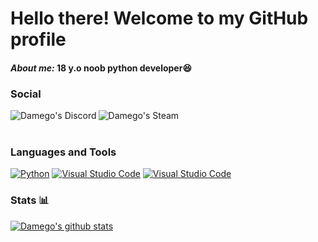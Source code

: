<h1>Hello there! Welcome to my GitHub profile</h1>
<h4><i>About me: </i> 18 y.o noob python developer😆</h4>

<h3>Social</h3>
<a href="https://discordapp.com/users/%E2%80%8B143773579320754177">
<img align="left" alt="Damego's Discord" src="https://img.shields.io/badge/Discord-%237289DA.svg?style=for-the-badge&logo=discord&logoColor=white"/>
</a>
<a href="https://steamcommunity.com/id/damego/">
<img align="left" alt="Damego's Steam" src="https://img.shields.io/badge/steam-%23000000.svg?style=for-the-badge&logo=steam&logoColor=white"/>
</a>

<br>
<br>

<h3 class="center">Languages and Tools</h3>
<a href="https://python.org"><img alt="Python" src="https://img.shields.io/badge/Python-3776ab?style=for-the-badge&logo=python&logoColor=white" class="center"></a>
<a href="https://code.visualstudio.com"><img alt="Visual Studio Code" src="https://img.shields.io/badge/VS%20Code-007acc?style=for-the-badge&logo=visual-studio-code&logoColor=white" class="center"></a>
<a href="https://code.visualstudio.com"><img alt="Visual Studio Code" src="https://img.shields.io/badge/MongoDB-%234ea94b.svg?style=for-the-badge&logo=mongodb&logoColor=white" class="center"></a>


  
<h3 class="center">Stats 📊</h3>
<a href="https://github.com/anuraghazra/github-readme-stats">
  <img align="center" src="https://github-readme-stats.vercel.app/api?username=Damego&show_icons=true&include_all_commits=true&theme=default" alt="Damego's github stats" />
</a>
